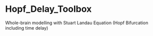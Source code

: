 # Hopf_Delay_Toolbox
Whole-brain modelling with Stuart Landau Equation (Hopf Bifurcation including time delay) 
